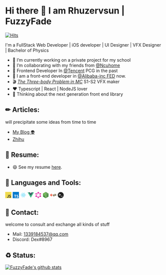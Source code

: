 # Hi there 👋 I am Rhuzervsun | FuzzyFade

[![Hits](https://hits.seeyoufarm.com/api/count/incr/badge.svg?url=https%3A%2F%2Fgithub.com%2Fgjbae1212%2Fhit-counter&count_bg=%233B97FF&title_bg=%23555555&icon=postwoman.svg&icon_color=%23E7E7E7&title=icecee&edge_flat=false)](https://hits.seeyoufarm.com)

I'm a FullStack Web Developer | iOS developer | UI Designer | VFX Designer | Bachelor of Physics

- 🔭 I’m currently working on a private project for my school
- 👯 I’m collaborating with my friends from <a href="https://github.com/ncuhome">@Ncuhome</a>
- 🐧 Frontend Developer In <a href="https://github.com/Tencent?type=source">@Tencent</a> PCG in the past
- 🍑 I am a front-end developer in <a href="https://fed.taobao.org/">@Alibaba-inc FED</a> now.
- 🎬 <a href="https://movie.douban.com/subject/27624727/"><i>The Three-body Problem in MC</i></a> S1-S2 VFX maker
- ❤️ Typescript | React | NodeJS lover
- 🌱 Thinking about the next generation front end library

## ✏ Articles:

will precipitate some ideas from time to time

- <a href="https://www.notion.so/Area-51-Alien-WTF-Records-8739165b5efd4e32b6704f55e51c0511">My Blog 👽</a>
- <a href="https://www.zhihu.com/people/huang-ri-xing">Zhihu </a>

## 📄 Resume:

- 😄 See my resume <a href="https://github.com/FuzzyFade/FuzzyFade/blob/master/Resume.md">here</a>.

## 🔧 Languages and Tools:

<code><img height="20" src="https://raw.githubusercontent.com/github/explore/80688e429a7d4ef2fca1e82350fe8e3517d3494d/topics/javascript/javascript.png"></code>
<code><img height="20" src="https://raw.githubusercontent.com/github/explore/80688e429a7d4ef2fca1e82350fe8e3517d3494d/topics/typescript/typescript.png"></code>
<code><img height="20" src="https://raw.githubusercontent.com/github/explore/80688e429a7d4ef2fca1e82350fe8e3517d3494d/topics/react/react.png"></code>
<code><img height="20" src="https://raw.githubusercontent.com/github/explore/80688e429a7d4ef2fca1e82350fe8e3517d3494d/topics/vue/vue.png"></code>
<code><img height="20" src="https://raw.githubusercontent.com/github/explore/5c058a388828bb5fde0bcafd4bc867b5bb3f26f3/topics/graphql/graphql.png"></code>
<code><img height="20" src="https://raw.githubusercontent.com/github/explore/80688e429a7d4ef2fca1e82350fe8e3517d3494d/topics/nodejs/nodejs.png"></code>
<code><img height="20" src="https://raw.githubusercontent.com/github/explore/80688e429a7d4ef2fca1e82350fe8e3517d3494d/topics/git/git.png"></code>
<code><img height="20" src="https://raw.githubusercontent.com/github/explore/80688e429a7d4ef2fca1e82350fe8e3517d3494d/topics/terminal/terminal.png"></code>

## 💬 Contact:

welcome to consult and exchange all kinds of stuff

- Mail: 1339184537@qq.com
- Discord: Dex#8967

## ♻️ Status:

[![FuzzyFade's github stats](https://github-readme-stats.vercel.app/api?username=FuzzyFade&show_icons=true)](https://github.com/anuraghazra/github-readme-stats)
